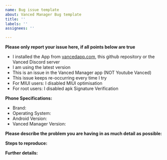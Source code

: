 ```yaml
---
name: Bug issue template
about: Vanced Manager Bug template
title: ''
labels: ''
assignees: ''

---
```


**Please only report your issue here, if all points below are true**
- I installed the App from [vancedapp.com](https://vancedapp.com), this github repository or the Vanced Discord server
- I am using the latest version
- This is an issue in the Vanced Manager app (NOT Youtube Vanced)
- This issue keeps re-occurring every time I try
- For MIUI users: I disabled MIUI optimisation
- For root users: I disabled apk Signature Verification

**Phone Specifications:**
- Brand:
- Operating System:
- Android Version:
- Vanced Manager Version:

**Please describe the problem you are having in as much detail as possible:**


**Steps to reproduce:**


**Further details:**
